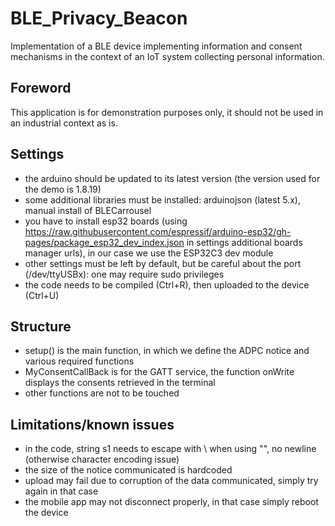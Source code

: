 # BLE_Privacy_Beacon
Implementation of a BLE device implementing information and consent mechanisms in the context of an IoT system collecting personal information.

## Foreword
This application is for demonstration purposes only, it should not be used in an industrial context as is.

## Settings
- the arduino should be updated to its latest version (the version used for the demo is 1.8.19)
- some additional libraries must be installed: arduinojson (latest 5.x), manual install of BLECarrousel
- you have to install esp32 boards (using https://raw.githubusercontent.com/espressif/arduino-esp32/gh-pages/package_esp32_dev_index.json in settings additional boards manager urls), in our case we use the ESP32C3 dev module
- other settings must be left by default, but be careful about the port (/dev/ttyUSBx): one may require sudo privileges
- the code needs to be compiled (Ctrl+R), then uploaded to the device (Ctrl+U)
## Structure
- setup() is the main function, in which we define the ADPC notice and various required functions
- MyConsentCallBack is for the GATT service, the function onWrite displays the consents retrieved in the terminal
- other functions are not to be touched
## Limitations/known issues
- in the code, string s1 needs to escape with \ when using "", no newline (otherwise character encoding issue)
- the size of the notice communicated is hardcoded
- upload may fail due to corruption of the data communicated, simply try again in that case
- the mobile app may not disconnect properly, in that case simply reboot the device
